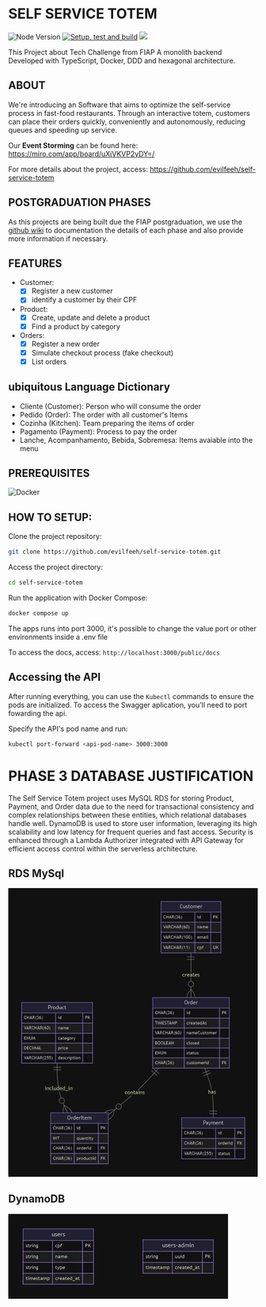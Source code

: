# SELF SERVICE TOTEM

<img alt="Node Version" src="https://img.shields.io/badge/Node_Version-20.18-green"> [![Setup, test and build](https://github.com/evilfeeh/self-service-totem/actions/workflows/setup-build-pipeline.yml/badge.svg)](https://github.com/evilfeeh/self-service-totem/actions/workflows/setup-build-pipeline.yml)
![](https://camo.githubusercontent.com/97085d7b3ac685c5226b5ecebc9333d2303cdbbf384d55abe5dcccd19fd62007/68747470733a2f2f696d672e736869656c64732e696f2f62616467652f436f6465253230436f7665726167652d392532352d637269746963616c3f7374796c653d666c6174)

This Project about Tech Challenge from FIAP
A monolith backend Developed with TypeScript, Docker, DDD and hexagonal architecture.

## ABOUT

We're introducing an Software that aims to optimize the self-service process in fast-food restaurants. Through an interactive totem, customers can place their orders quickly, conveniently and autonomously, reducing queues and speeding up service.

Our **Event Storming** can be found here: https://miro.com/app/board/uXjVKVP2yDY=/

For more details about the project, access: https://github.com/evilfeeh/self-service-totem

## POSTGRADUATION PHASES

As this projects are being built due the FIAP postgraduation, we use the [github wiki](https://github.com/evilfeeh/self-service-totem/wiki) to documentation the details of each phase and also provide more information if necessary.

## FEATURES

-   Customer:
    -   [x] Register a new customer
    -   [x] identify a customer by their CPF
-   Product:
    -   [x] Create, update and delete a product
    -   [x] Find a product by category
-   Orders:
    -   [x] Register a new order
    -   [x] Simulate checkout process (fake checkout)
    -   [x] List orders

## ubiquitous Language Dictionary

-   Cliente (Customer): Person who will consume the order
-   Pedido (Order): The order with all customer's Items
-   Cozinha (Kitchen): Team preparing the items of order
-   Pagamento (Payment): Process to pay the order
-   Lanche, Acompanhamento, Bebida, Sobremesa: Items avaiable into the menu

## PREREQUISITES

  <img alt="Docker" src="https://img.shields.io/badge/Docker-latest">

## HOW TO SETUP:

Clone the project repository:

```bash
git clone https://github.com/evilfeeh/self-service-totem.git
```

Access the project directory:

```bash
cd self-service-totem
```

Run the application with Docker Compose:

```bash
docker compose up
```

The apps runs into port 3000, it's possible to change the value port or other environments inside a .env file

To access the docs, access:
`http://localhost:3000/public/docs`

## Accessing the API

After running everything, you can use the `Kubectl` commands to ensure the pods are initialized. To access the Swagger aplication, you'll need to port fowarding the api.

Specify the API's pod name and run:

```bash
kubectl port-forward <api-pod-name> 3000:3000
```

# PHASE 3 DATABASE JUSTIFICATION

The Self Service Totem project uses MySQL RDS for storing Product, Payment, and Order data due to the need for transactional consistency and complex relationships between these entities, which relational databases handle well. DynamoDB is used to store user information, leveraging its high scalability and low latency for frequent queries and fast access. Security is enhanced through a Lambda Authorizer integrated with API Gateway for efficient access control within the serverless architecture.

## RDS MySql

![MER BANDO DE DADOS](./diagrams/mer-database.png)

## DynamoDB

![MER BANDO DE DADOS](./diagrams/mer-auth-database.png)
